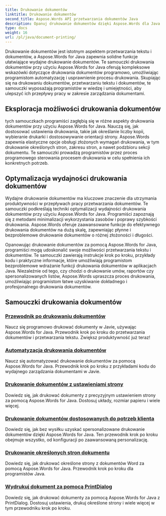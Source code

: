 ```yaml
---
title: Drukowanie dokumentów
linktitle: Drukowanie dokumentów
second_title: Aspose.Words API przetwarzania dokumentów Java
description: Opanuj drukowanie dokumentów dzięki Aspose.Words dla Java! Zautomatyzuj ustawienia drukowania, zoptymalizuj wydajność i uzyskaj profesjonalne rezultaty bez wysiłku.
type: docs
weight: 16
url: /pl/java/document-printing/
---
```


Drukowanie dokumentów jest istotnym aspektem przetwarzania tekstu i dokumentów, a Aspose.Words for Java zapewnia solidne funkcje ułatwiające wydajne drukowanie dokumentów. Te samouczki drukowania dokumentów przy użyciu Aspose.Words for Java oferują kompleksowe wskazówki dotyczące drukowania dokumentów programowo, umożliwiając programistom automatyzację i usprawnienie procesu drukowania. Skupiając się na drukowaniu dokumentów, przetwarzaniu tekstu i dokumentów, te samouczki wyposażają programistów w wiedzę i umiejętności, aby ulepszyć ich przepływy pracy w zakresie zarządzania dokumentami.

## Eksploracja możliwości drukowania dokumentów

tych samouczkach programiści zagłębią się w różne aspekty drukowania dokumentów przy użyciu Aspose.Words for Java. Nauczą się, jak dostosować ustawienia drukowania, takie jak określanie liczby kopii, wybieranie drukarki i dostosowywanie orientacji strony. Aspose.Words zapewnia elastyczne opcje obsługi złożonych wymagań drukowania, w tym drukowanie określonych stron, zakresu stron, a nawet podzbioru sekcji dokumentu. Te samouczki prowadzą programistów przez proces programowego sterowania procesem drukowania w celu spełnienia ich konkretnych potrzeb.

## Optymalizacja wydajności drukowania dokumentów

Wydajne drukowanie dokumentów ma kluczowe znaczenie dla utrzymania produktywności w przepływach pracy przetwarzania dokumentów. Te samouczki podkreślają techniki optymalizacji wydajności drukowania dokumentów przy użyciu Aspose.Words for Java. Programiści zapoznają się z metodami minimalizacji wykorzystania zasobów i poprawy szybkości drukowania. Aspose.Words oferuje zaawansowane funkcje do efektywnego drukowania dokumentów na dużą skalę, zapewniając płynne i bezproblemowe drukowanie dokumentów o różnej złożoności i długości.

Opanowując drukowanie dokumentów za pomocą Aspose.Words for Java, programiści mogą udoskonalić swoje możliwości przetwarzania tekstu i dokumentów. Te samouczki zawierają instrukcje krok po kroku, przykłady kodu i praktyczne informacje, które umożliwiają programistom bezproblemowe wdrażanie funkcji drukowania dokumentów w aplikacjach Java. Niezależnie od tego, czy chodzi o drukowanie umów, raportów czy spersonalizowanych listów, Aspose.Words upraszcza proces drukowania, umożliwiając programistom łatwe uzyskiwanie dokładnego i profesjonalnego drukowania dokumentów.

## Samouczki drukowania dokumentów

### [Przewodnik po drukowaniu dokumentów](./guide-to-document-printing/)
Naucz się programowo drukować dokumenty w Javie, używając Aspose.Words for Java. Przewodnik krok po kroku do przetwarzania dokumentów i przetwarzania tekstu. Zwiększ produktywność już teraz!
### [Automatyzacja drukowania dokumentów](./automating-document-printing/)
Naucz się automatyzować drukowanie dokumentów za pomocą Aspose.Words for Java. Przewodnik krok po kroku z przykładami kodu do wydajnego zarządzania dokumentami w Javie.
### [Drukowanie dokumentów z ustawieniami strony](./printing-documents-page-setup/)
Dowiedz się, jak drukować dokumenty z precyzyjnym ustawieniem strony za pomocą Aspose.Words for Java. Dostosuj układy, rozmiar papieru i wiele więcej.
### [Drukowanie dokumentów dostosowanych do potrzeb klienta](./customized-document-printing/)
Dowiedz się, jak bez wysiłku uzyskać spersonalizowane drukowanie dokumentów dzięki Aspose.Words for Java. Ten przewodnik krok po kroku obejmuje wszystko, od konfiguracji po zaawansowaną personalizację.
### [Drukowanie określonych stron dokumentu](./printing-specific-document-pages/)
Dowiedz się, jak drukować określone strony z dokumentów Word za pomocą Aspose.Words for Java. Przewodnik krok po kroku dla programistów Java.
### [Wydrukuj dokument za pomocą PrintDialog](./print-document-printdialog/)
Dowiedz się, jak drukować dokumenty za pomocą Aspose.Words for Java z PrintDialog. Dostosuj ustawienia, drukuj określone strony i wiele więcej w tym przewodniku krok po kroku.